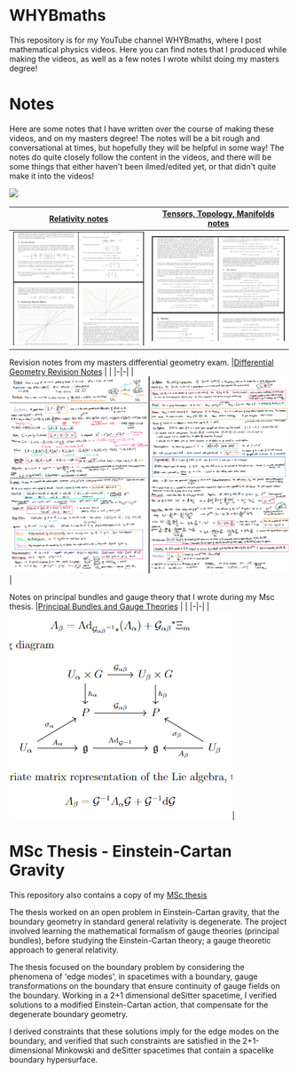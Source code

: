 # WHYBmaths
This repository is for my YouTube channel WHYBmaths, where I post mathematical physics videos. Here you can find notes that I produced while making the videos, as well as a few notes I wrote whilst doing my masters degree!


# Notes

Here are some notes that I have written over the course of making these videos, and on my masters degree! The notes will be a bit rough and conversational at times, but hopefully they will be helpful in some way! The notes do quite closely follow the content in the videos, and there will be some things that either haven't been ilmed/edited yet, or that didn't quite make it into the videos! 

![](./WHYBmaths/Images/Portfolio/channel_screenshot.png)

|[Relativity notes](https://github.com/rorg314/WHYBmaths/blob/main/Notes/Relativity_Notes.pdf) | [Tensors, Topology, Manifolds notes](https://github.com/rorg314/WHYBmaths/blob/main/Notes/TensorsTopologyManifolds.pdf) |
|-|-|
|![](./Images/Portfolio/relativity_notes_screenshot.png)|![](Images/Portfolio/topology_manifolds_notes_screenshot.png)|

Revision notes from my masters differential geometry exam.
|[Differential Geometry Revision Notes](https://github.com/rorg314/WHYBmaths/blob/main/Notes/DifferentialGeometryRevision.pdf) | |
|-|-|
|![](./Images/Portfolio/DifferentialGeometryRevisionScreenshot.png)|

Notes on principal bundles and gauge theory that I wrote during my Msc thesis.
|[Principal Bundles and Gauge Theories](https://github.com/rorg314/WHYBmaths/blob/main/Notes/PrincipalBundlesAndGaugeTheories.pdf) | |
|-|-|
|![](./Images/Portfolio/GaugeTheoryNotesScreenshot.png)|

# MSc Thesis - Einstein-Cartan Gravity

This repository also contains a copy of my [MSc thesis](./MScThesis/Edge_Modes_and_Boundary_Condition_in_Gauge_Theories.pdf)

The thesis worked on an open problem in Einstein-Cartan gravity, that the boundary geometry in standard general relativity is degenerate. The project involved learning the mathematical formalism of gauge theories (principal bundles), before studying the Einstein-Cartan theory; a gauge theoretic approach to general relativity.

The thesis focused on the boundary problem by considering the phenomena of 'edge modes', in spacetimes with a boundary, gauge transformations on the boundary that ensure continuity of gauge fields on the boundary. Working in a 2+1 dimensional deSitter spacetime, I verified solutions to a modified Einstein-Cartan action, that compensate for the degenerate boundary geometry.

I derived constraints that these solutions imply for the edge modes on the boundary, and verified that such constraints are satisfied in the 2+1-dimensional Minkowski and deSitter spacetimes that contain a spacelike boundary hypersurface.
